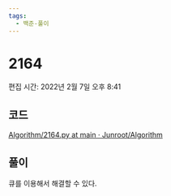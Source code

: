 ```yaml
---
tags:
  - 백준-풀이
---
```

# 2164

편집 시간: 2022년 2월 7일 오후 8:41

## 코드

[Algorithm/2164.py at main · Junroot/Algorithm](https://github.com/Junroot/Algorithm/blob/main/backjoon/2164.py)

## 풀이

큐를 이용해서 해결할 수 있다.